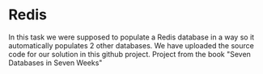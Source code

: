 # Redis
In this task we were supposed to populate a Redis database in a way so it automatically populates 2 other databases. We have uploaded the source code for our solution in this github project.
Project from the book "Seven Databases in Seven Weeks"